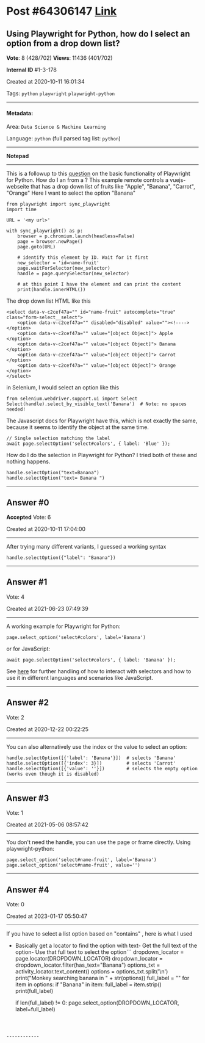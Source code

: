 
# Post \#64306147 [Link](https://stackoverflow.com/questions/64306147/)

## Using Playwright for Python, how do I select an option from a drop down list?

**Vote**: 8 (428/702) **Views**: 11436 (401/702) 

**Internal ID** \#1-3-178

Created at 2020-10-11 16:01:34

Tags: `python` `playwright` `playwright-python`

----------

#### Metadata:

Area: `Data Science & Machine Learning`

Language: `python` (full parsed tag list: `python`)

----------

**Notepad**


----------

This is a followup to this [question](https://stackoverflow.com/questions/64303326/using-playwright-for-python-how-do-i-select-or-find-an-element) on the basic functionality of Playwright for Python.
How do I  an  from a ?
This example remote controls a vuejs-webseite that has a drop down list of fruits like "Apple", "Banana", "Carrot", "Orange"
Here I want to select the option "Banana"
```
from playwright import sync_playwright
import time

URL = '<my url>'

with sync_playwright() as p:
    browser = p.chromium.launch(headless=False)
    page = browser.newPage()
    page.goto(URL)

    # identify this element by ID. Wait for it first
    new_selector = 'id=name-fruit'
    page.waitForSelector(new_selector)
    handle = page.querySelector(new_selector)

    # at this point I have the element and can print the content
    print(handle.innerHTML())
```

The drop down list HTML like this
```
<select data-v-c2cef47a="" id="name-fruit" autocomplete="true" class="form-select__select">
    <option data-v-c2cef47a="" disabled="disabled" value=""><!----></option>
    <option data-v-c2cef47a="" value="[object Object]"> Apple </option>
    <option data-v-c2cef47a="" value="[object Object]"> Banana </option>
    <option data-v-c2cef47a="" value="[object Object]"> Carrot </option>
    <option data-v-c2cef47a="" value="[object Object]"> Orange </option> 
</select>
```

in Selenium, I would select an option like this
```
from selenium.webdriver.support.ui import Select
Select(handle).select_by_visible_text('Banana')  # Note: no spaces needed!
```

The Javascript docs for Playwright have this, which is not exactly the same, because it seems to identify the object at the same time.
```
// Single selection matching the label
await page.selectOption('select#colors', { label: 'Blue' });
```

How do I do the selection in Playwright for Python?
I tried both of these and nothing happens.
```
handle.selectOption("text=Banana") 
handle.selectOption("text= Banana ")
```



----------
        
## Answer \#0

**Accepted** Vote: 6

Created at 2020-10-11 17:04:00

------------

After trying many different variants,
I guessed a working syntax
```
handle.selectOption({"label": "Banana"})
```



------------
    
    
## Answer \#1

 Vote: 4

Created at 2021-06-23 07:49:39

------------

A working example for Playwright for Python:
```
page.select_option('select#colors', label='Banana')
```

or for JavaScript:
```
await page.selectOption('select#colors', { label: 'Banana' });
```

See [here](https://playwright.dev/python/docs/input#select-options) for further handling of how to interact with selectors and how to use it in different languages and scenarios like JavaScript.


------------
    
    
## Answer \#2

 Vote: 2

Created at 2020-12-22 00:22:25

------------

You can also alternatively use the index or the value to select an option:
```
handle.selectOption([{'label': 'Banana'}])  # selects 'Banana'
handle.selectOption([{'index': 3}])         # selects 'Carrot'
handle.selectOption([{'value': ''}])        # selects the empty option (works even though it is disabled)
```



------------
    
    
## Answer \#3

 Vote: 1

Created at 2021-05-06 08:57:42

------------

You don't need the handle, you can use the page or frame directly.
Using playwright-python:
```
page.select_option('select#name-fruit', label='Banana')
page.select_option('select#name-fruit', value='')
```



------------
    
    
## Answer \#4

 Vote: 0

Created at 2023-01-17 05:50:47

------------

If you have to select a list option based on "contains" , here is what I used
- Basically get a locator to find the option with text- Get the full text of the option- Use that full text to select the option```
dropdown_locator = page.locator(DROPDOWN_LOCATOR)
  dropdown_locator = dropdown_locator.filter(has_text="Banana")
  options_txt = activity_locator.text_content()
  options = options_txt.split('\n')
  print("Monkey searching banana in " + str(options))
  full_label = ""
  for item in options:
      if "Banana" in item:
          full_label = item.strip()
  print(full_label)

  if len(full_label) != 0:
      page.select_option(DROPDOWN_LOCATOR, label=full_label)
```



------------
    
    